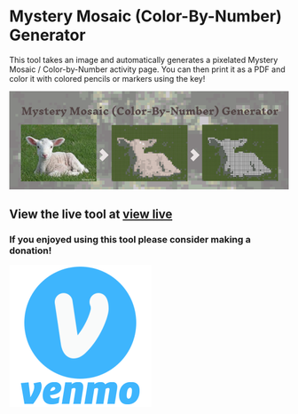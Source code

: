 # Mystery Mosaic (Color-By-Number) Generator
This tool takes an image and automatically generates a pixelated Mystery Mosaic / Color-by-Number activity page. You can then print it as a PDF and color it with colored pencils or markers using the key!

![alt text](https://github.com/ashmystic/color-by-number-generator/blob/master/images/instructions_banner.png?raw=true)

## View the live tool at [view live](https://init-adarsh.github.io/color-by-number-generator)
### If you enjoyed using this tool please consider making a donation!
[<img src="https://github.com/ashmystic/color-by-number-generator/blob/master/images/venmo_logo.png?raw=true">](https://venmo.com/Ash_Mystic)
